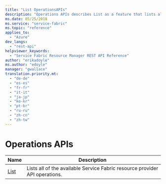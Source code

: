 ```yaml
---
title: "List OperationsAPIs"
description: "Operations APIs describes List as a feature that lists all of the available Service Fabric resource provider API operations."
ms.date: 05/25/2018
ms.service: "service-fabric"
ms.topic: "reference"
applies_to: 
  - "Azure"
dev_langs: 
  - "rest-api"
helpviewer_keywords: 
  - "Service Fabric Resource Manager REST API Reference"
author: "erikadoyle"
ms.author: "edoyle"
manager: "gwallace"
translation.priority.mt: 
  - "de-de"
  - "es-es"
  - "fr-fr"
  - "it-it"
  - "ja-jp"
  - "ko-kr"
  - "pt-br"
  - "ru-ru"
  - "zh-cn"
  - "zh-tw"
---
```

# Operations APIs

| Name | Description |
| --- | --- |
| [List](sfrp-api-operations_list.md) | Lists all of the available Service Fabric resource provider API operations.<br/> |

